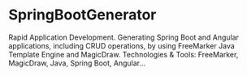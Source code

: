 # SpringBootGenerator

Rapid Application Development. Generating Spring Boot and Angular applications,
including CRUD operations, by using FreeMarker Java Template Engine and
MagicDraw.
Technologies & Tools: FreeMarker, MagicDraw, Java, Spring Boot, Angular...
